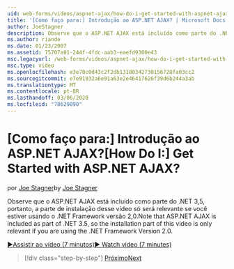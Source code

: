 ```yaml
---
uid: web-forms/videos/aspnet-ajax/how-do-i-get-started-with-aspnet-ajax
title: '[Como faço para:] Introdução ao ASP.NET AJAX? | Microsoft Docs'
author: JoeStagner
description: Observe que o ASP.NET AJAX está incluído como parte do .NET 3,5, portanto, a parte da instalação desse vídeo só será relevante se você estiver usando o .NET Framework versão 2...
ms.author: riande
ms.date: 01/23/2007
ms.assetid: 75707a81-244f-4fdc-aab3-eaefd9300e43
msc.legacyurl: /web-forms/videos/aspnet-ajax/how-do-i-get-started-with-aspnet-ajax
msc.type: video
ms.openlocfilehash: e3e70c0d43c2f2db13180342730156728fa03cc2
ms.sourcegitcommit: e7e91932a6e91a63e2e46417626f39d6b244a3ab
ms.translationtype: MT
ms.contentlocale: pt-BR
ms.lasthandoff: 03/06/2020
ms.locfileid: "78629090"
---
```

# <a name="how-do-i-get-started-with-aspnet-ajax"></a><span data-ttu-id="889d1-104">[Como faço para:] Introdução ao ASP.NET AJAX?</span><span class="sxs-lookup"><span data-stu-id="889d1-104">[How Do I:] Get Started with ASP.NET AJAX?</span></span>

<span data-ttu-id="889d1-105">por [Joe Stagner](https://github.com/JoeStagner)</span><span class="sxs-lookup"><span data-stu-id="889d1-105">by [Joe Stagner](https://github.com/JoeStagner)</span></span>

<span data-ttu-id="889d1-106">Observe que o ASP.NET AJAX está incluído como parte do .NET 3,5, portanto, a parte de instalação desse vídeo só será relevante se você estiver usando o .NET Framework versão 2,0.</span><span class="sxs-lookup"><span data-stu-id="889d1-106">Note that ASP.NET AJAX is included as part of .NET 3.5, so the installation part of this video is only relevant if you are using the .NET Framework Version 2.0.</span></span>

[<span data-ttu-id="889d1-107">&#9654;Assistir ao vídeo (7 minutos)</span><span class="sxs-lookup"><span data-stu-id="889d1-107">&#9654; Watch video (7 minutes)</span></span>](https://channel9.msdn.com/Blogs/ASP-NET-Site-Videos/how-do-i-get-started-with-aspnet-ajax)

> [!div class="step-by-step"]
> [<span data-ttu-id="889d1-108">Próximo</span><span class="sxs-lookup"><span data-stu-id="889d1-108">Next</span></span>](how-do-i-implement-dynamic-partial-page-updates-with-aspnet-ajax.md)
